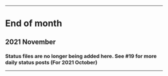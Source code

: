 ***

# End of month

## 2021 November

### Status files are no longer being added here. See #19 for more daily status posts (For 2021 October)

***
